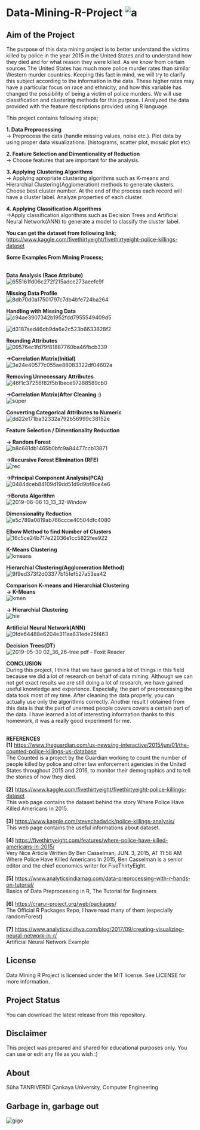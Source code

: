 # Data-Mining-R-Project  ![a](https://user-images.githubusercontent.com/36234545/59024439-9208df80-885a-11e9-8e86-ec5f1bcc63e5.png)


## Aim of the Project
The purpose of this data mining project is to better understand the victims killed by police in the year 2015 in the United States and to understand how they died and for what reason they were killed. As we know from certain sources The United States has much more police murder rates than similar Western murder countries. Keeping this fact in mind, we will try to clarify this subject according to the information in the data. These higher rates may have a particular focus on race and ethnicity, and how this variable has changed the possibility of being a victim of police murders. We will use classification and clustering methods for this purpose.
I Analyzed the data provided with the feature descriptions provided using R language.

This project contains following steps;

**1. Data Preprocessing**<br>
-> Preprocess the data (handle missing values, noise etc.). Plot data by using proper data
visualizations. (histograms, scatter plot, mosaic plot etc)

**2. Feature Selection and Dimentionality of Reduction**<br>
-> Choose features that are important for the analysis.

**3. Applying Clustering Algorithms**<br>
-> Applying apropriate clustering algorithms such as K-means and Hierarchial Clustering(Agglomeration) methods to generate clusters. Choose best cluster number. At the
end of the process each record will have a cluster label. Analyze properties of each cluster.

**4. Applying Classification Algorithms**<br>
->Apply classification algorithms such as Decision Trees and Artificial Neural Network(ANN) to generate a model to classify the cluster label.

**You can get the dataset from following link;**<br>
https://www.kaggle.com/fivethirtyeight/fivethirtyeight-police-killings-dataset

**Some Examples From Mining Process;**<br><br>

**Data Analysis (Race Attribute)**<br>
![655161fd06c272f215adce273aeefc9f](https://user-images.githubusercontent.com/36234545/59024558-d5634e00-885a-11e9-86e1-3bf4e488c346.png)

**Missing Data Profile**<br>
![8db70d0a17501797c7db4bfe724ba264](https://user-images.githubusercontent.com/36234545/59024619-f3c94980-885a-11e9-95c3-b0c4ad125d8f.png)

**Handling with Missing Data**<br>
![c94ae3907342b1952fdd7955549409d5](https://user-images.githubusercontent.com/36234545/59024876-8964d900-885b-11e9-8fa7-8c7a400777bf.png)<br>

![d3187aed46db9da6e2c523b6633828f2](https://user-images.githubusercontent.com/36234545/59024972-c4670c80-885b-11e9-97a5-c665c649deec.png)

**Rounding Attributes**<br>
![09576ec1fd79f81887760ba46fbcb339](https://user-images.githubusercontent.com/36234545/59024927-ad281f00-885b-11e9-9fac-8fc7c45cefaa.png)

**->Correlation Matrix(Initial)**<br>
![3e24e40577c055ae88083322df04602a](https://user-images.githubusercontent.com/36234545/59022505-8ddac300-8856-11e9-80ce-ba929ecb8cc6.png)

**Removing Unnecessary Attributes**<br>
![46f1c37256f82f5b1bece97288589cb0](https://user-images.githubusercontent.com/36234545/59025113-1dcf3b80-885c-11e9-92fe-a86f9481e150.png)

**->Correlation Matrix(After Cleaning :)**<br>
![süper](https://user-images.githubusercontent.com/36234545/59024135-ebbcda00-8859-11e9-9a6f-acaf2bac53e2.png)

**Converting Categorical Attributes to Numeric**<br>
![dd22e171ba32332a792b56999c38152e](https://user-images.githubusercontent.com/36234545/59025015-dea0ea80-885b-11e9-92a9-9fd3e8689459.png)

**Feature Selection / Dimentionality Reduction**<br>

  **-> Random Forest**<br>
  ![b8c681db1465b0bfc9a84477ccb13871](https://user-images.githubusercontent.com/36234545/59025218-5bcc5f80-885c-11e9-8806-ed8b90c25ed7.png)<br>
  
  **->Recursive Forest Elimination (RFE)**<br>
  ![rec](https://user-images.githubusercontent.com/36234545/59025301-89190d80-885c-11e9-96de-d2c784809a98.png)<br>
  
  **->Principal Component Analysis(PCA)**<br>
  ![0484dceb84109d19dd51d9d9bf8ce4e6](https://user-images.githubusercontent.com/36234545/59025368-ae0d8080-885c-11e9-8f1a-9f3e9e4274aa.png)<br>
  
  **->Boruta Algorithm**<br>
  ![2019-06-06 13_13_32-Window](https://user-images.githubusercontent.com/36234545/59025501-fdec4780-885c-11e9-8ed1-3c46853a9a39.png)<br>
  
  **Dimensionality Reduction**<br>
  ![e5c789a0819ab766ccce40504dfc4080](https://user-images.githubusercontent.com/36234545/59025579-28d69b80-885d-11e9-9b46-9f1fec1aaafb.png)<br>

**Elbow Method to find Number of Clusters**<br>
![16c5ce24b717e22036e1cc5822fee922](https://user-images.githubusercontent.com/36234545/59023645-e317d400-8858-11e9-9aa1-9a258be887ad.png)

**K-Means Clustering**<br>
![kmeans](https://user-images.githubusercontent.com/36234545/59023432-7a305c00-8858-11e9-9912-f15a37938e0c.png)

**Hierarchial Clustering(Agglomeration Method)**<br>
![9f9ed373f2d03377b15fef527a53ea42](https://user-images.githubusercontent.com/36234545/59023629-da270280-8858-11e9-9683-ff623283a7f2.png)

**Comparison K-means and Hierarchial Clustering**<br>
**-> K-Means**<br>
![kmen](https://user-images.githubusercontent.com/36234545/59025859-c500a280-885d-11e9-8d52-d732e5d372b6.png)<br>

**-> Hierarchial Clustering**<br>
![hie](https://user-images.githubusercontent.com/36234545/59025858-c500a280-885d-11e9-9e0d-e92b23bf60a4.png)<br>

**Artificial Neural Network(ANN)**<br>
![0fde64488e6204e311aa831ede25f463](https://user-images.githubusercontent.com/36234545/59022479-83b8c480-8856-11e9-8a10-24ecbba90311.png)<br>

**Decision Trees(DT)**<br>
![2019-05-30 02_36_26-tree pdf - Foxit Reader](https://user-images.githubusercontent.com/36234545/59024047-b3b59700-8859-11e9-8241-c646cef3130e.png)<br>





**CONCLUSION**<br>
During this project, I think that we have gained a lot of things in this field because we did a lot of research on behalf of data mining. Although we can not get exact results we are still doing a lot of research, we have gained useful knowledge and experience. Especially, the part of preprocessing the data took most of my time. After cleaning the data properly, you can actually use only the algorithms correctly. Another result I obtained from this data is that the part of unarmed people covers covers a certain part of the data. I have learned a lot of interesting information thanks to this homework, it was a really good experiment for me.<br><br>


**REFERENCES**<br>
**[1]**  https://www.theguardian.com/us-news/ng-interactive/2015/jun/01/the-counted-police-killings-us-database<br>
The Counted is a project by the Guardian working to count the number of people killed by police and other law enforcement agencies in the United States throughout 2015 and 2016, to monitor their demographics and to tell the stories of how they died.<br><br>
 **[2]** https://www.kaggle.com/fivethirtyeight/fivethirtyeight-police-killings-dataset<br>
This web page contains the dataset behind the story Where Police Have Killed Americans In 2015. <br><br>
**[3]** https://www.kaggle.com/stevechadwick/police-killings-analysis/<br>
This web page contains the useful informations about dataset.<br><br>
**[4]** https://fivethirtyeight.com/features/where-police-have-killed-americans-in-2015/<br>
Very Nice Article Written By Ben Casselman, JUN. 3, 2015, AT 11:58 AM Where Police Have Killed Americans In 2015,
Ben Casselman is a senior editor and the chief economics writer for FiveThirtyEight. <br><br>
**[5]** https://www.analyticsindiamag.com/data-preprocessing-with-r-hands-on-tutorial/<br>
Basics of Data Preprocessing in R, The Tutorial for Beginners<br><br>
**[6]** https://cran.r-project.org/web/packages/<br>
The Official R Packages Repo, I have read many of them (especially randomForest)<br><br>
**[7]** https://www.analyticsvidhya.com/blog/2017/09/creating-visualizing-neural-network-in-r/<br>
Artificial Neural Network Example

## License
Data Mining R Project is licensed under the MIT license. See LICENSE for more information.

## Project Status
You can download the latest release from this repository.

## Disclaimer
This project was prepared and shared for educational purposes only. You can use or edit any file as you wish :)

## About
Süha TANRIVERDİ Çankaya University, Computer Engineering

## Garbage in, garbage out

![gigo](https://user-images.githubusercontent.com/36234545/59026769-e06cad00-885f-11e9-9b43-480382aabe82.png)
